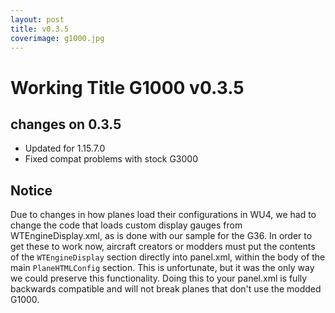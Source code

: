 ```yaml
---
layout: post
title: v0.3.5
coverimage: g1000.jpg
---
```

# Working Title G1000 v0.3.5
## changes on 0.3.5
* Updated for 1.15.7.0
* Fixed compat problems with stock G3000

## Notice

Due to changes in how planes load their configurations in WU4, we had to change the code that loads custom display gauges from WTEngineDisplay.xml, as is done with our sample for the G36.   In order to get these to work now, aircraft creators or modders must put the contents of the `WTEngineDisplay` section directly into panel.xml, within the body of the main `PlaneHTMLConfig` section.   This is unfortunate, but it was the only way we could preserve this functionality.   Doing this to your panel.xml is fully backwards compatible and will not break planes that don't use the modded G1000.